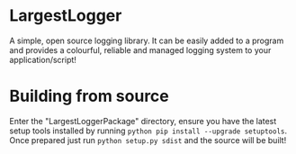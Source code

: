 # LargestLogger
A simple, open source logging library. It can be easily added to a program and provides a colourful, reliable and managed logging system to your application/script!

# Building from source
Enter the "LargestLoggerPackage" directory, ensure you have the latest setup tools installed by running ``python pip install --upgrade setuptools``. Once prepared just run ``python setup.py sdist`` and the source will be built!